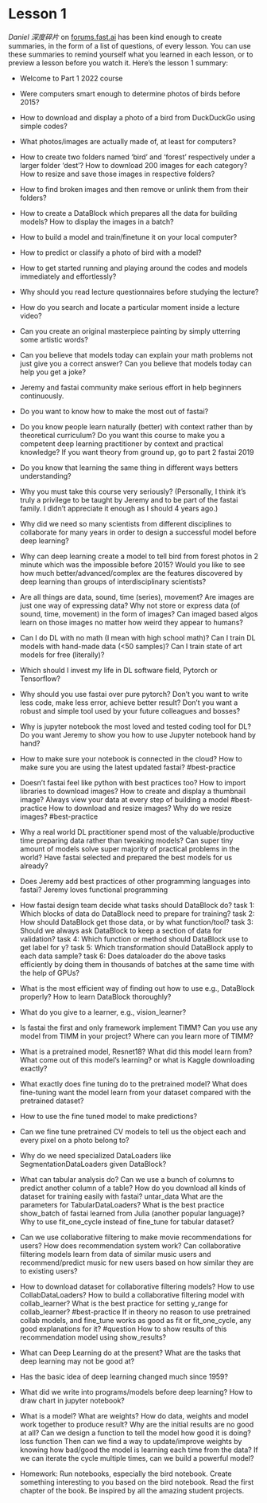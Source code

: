 Lesson 1
========

_Daniel 深度碎片_ on [forums.fast.ai](https://forums.fast.ai/) has been kind enough to create summaries, in the form of a list of questions, of every lesson. You can use these summaries to remind yourself what you learned in each lesson, or to preview a lesson before you watch it. Here’s the lesson 1 summary:

*   Welcome to Part 1 2022 course
    
*   Were computers smart enough to determine photos of birds before 2015?
    
*   How to download and display a photo of a bird from DuckDuckGo using simple codes?
    
*   What photos/images are actually made of, at least for computers?
    
*   How to create two folders named ‘bird’ and ‘forest’ respectively under a larger folder ‘dest’? How to download 200 images for each category? How to resize and save those images in respective folders?
    
*   How to find broken images and then remove or unlink them from their folders?
    
*   How to create a DataBlock which prepares all the data for building models? How to display the images in a batch?
    
*   How to build a model and train/finetune it on your local computer?
    
*   How to predict or classify a photo of bird with a model?
    
*   How to get started running and playing around the codes and models immediately and effortlessly?
    
*   Why should you read lecture questionnaires before studying the lecture?
    
*   How do you search and locate a particular moment inside a lecture video?
    
*   Can you create an original masterpiece painting by simply utterring some artistic words?
    
*   Can you believe that models today can explain your math problems not just give you a correct answer? Can you believe that models today can help you get a joke?
    
*   Jeremy and fastai community make serious effort in help beginners continuously.
    
*   Do you want to know how to make the most out of fastai?
    
*   Do you know people learn naturally (better) with context rather than by theoretical curriculum? Do you want this course to make you a competent deep learning practitioner by context and practical knowledge? If you want theory from ground up, go to part 2 fastai 2019
    
*   Do you know that learning the same thing in different ways betters understanding?
    
*   Why you must take this course very seriously? (Personally, I think it’s truly a privilege to be taught by Jeremy and to be part of the fastai family. I didn’t appreciate it enough as I should 4 years ago.)
    
*   Why did we need so many scientists from different disciplines to collaborate for many years in order to design a successful model before deep learning?
    
*   Why can deep learning create a model to tell bird from forest photos in 2 minute which was the impossible before 2015? Would you like to see how much better/advanced/complex are the features discovered by deep learning than groups of interdisciplinary scientists?
    
*   Are all things are data, sound, time (series), movement? Are images are just one way of expressing data? Why not store or express data (of sound, time, movement) in the form of images? Can imaged based algos learn on those images no matter how weird they appear to humans?
    
*   Can I do DL with no math (I mean with high school math)? Can I train DL models with hand-made data (<50 samples)? Can I train state of art models for free (literally)?
    
*   Which should I invest my life in DL software field, Pytorch or Tensorflow?
    
*   Why should you use fastai over pure pytorch? Don’t you want to write less code, make less error, achieve better result? Don’t you want a robust and simple tool used by your future colleagues and bosses?
    
*   Why is jupyter notebook the most loved and tested coding tool for DL? Do you want Jeremy to show you how to use Jupyter notebook hand by hand?
    
*   How to make sure your notebook is connected in the cloud? How to make sure you are using the latest updated fastai? #best-practice
    
*   Doesn’t fastai feel like python with best practices too? How to import libraries to download images? How to create and display a thumbnail image? Always view your data at every step of building a model #best-practice How to download and resize images? Why do we resize images? #best-practice
    
*   Why a real world DL practitioner spend most of the valuable/productive time preparing data rather than tweaking models? Can super tiny amount of models solve super majority of practical problems in the world? Have fastai selected and prepared the best models for us already?
    
*   Does Jeremy add best practices of other programming languages into fastai? Jeremy loves functional programming
    
*   How fastai design team decide what tasks should DataBlock do? task 1: Which blocks of data do DataBlock need to prepare for training? task 2: How should DataBlock get those data, or by what function/tool? task 3: Should we always ask DataBlock to keep a section of data for validation? task 4: Which function or method should DataBlock use to get label for y? task 5: Which transformation should DataBlock apply to each data sample? task 6: Does dataloader do the above tasks efficiently by doing them in thousands of batches at the same time with the help of GPUs?
    
*   What is the most efficient way of finding out how to use e.g., DataBlock properly? How to learn DataBlock thoroughly?
    
*   What do you give to a learner, e.g., vision\_learner?
    
*   Is fastai the first and only framework implement TIMM? Can you use any model from TIMM in your project? Where can you learn more of TIMM?
    
*   What is a pretrained model, Resnet18? What did this model learn from? What come out of this model’s learning? or what is Kaggle downloading exactly?
    
*   What exactly does fine tuning do to the pretrained model? What does fine-tuning want the model learn from your dataset compared with the pretrained dataset?
    
*   How to use the fine tuned model to make predictions?
    
*   Can we fine tune pretrained CV models to tell us the object each and every pixel on a photo belong to?
    
*   Why do we need specialized DataLoaders like SegmentationDataLoaders given DataBlock?
    
*   What can tabular analysis do? Can we use a bunch of columns to predict another column of a table? How do you download all kinds of dataset for training easily with fastai? untar\_data What are the parameters for TabularDataLoaders? What is the best practice show\_batch of fastai learned from Julia (another popular language)? Why to use fit\_one\_cycle instead of fine\_tune for tabular dataset?
    
*   Can we use collaborative filtering to make movie recommendations for users? How does recommendation system work? Can collaborative filtering models learn from data of similar music users and recommend/predict music for new users based on how similar they are to existing users?
    
*   How to download dataset for collaborative filtering models? How to use CollabDataLoaders? How to build a collaborative filtering model with collab\_learner? What is the best practice for setting y\_range for collab\_learner? #best-practice If in theory no reason to use pretrained collab models, and fine\_tune works as good as fit or fit\_one\_cycle, any good explanations for it? #question How to show results of this recommendation model using show\_results?
    
*   What can Deep Learning do at the present? What are the tasks that deep learning may not be good at?
    
*   Has the basic idea of deep learning changed much since 1959?
    
*   What did we write into programs/models before deep learning? How to draw chart in jupyter notebook?
    
*   What is a model? What are weights? How do data, weights and model work together to produce result? Why are the initial results are no good at all? Can we design a function to tell the model how good it is doing? loss function Then can we find a way to update/improve weights by knowing how bad/good the model is learning each time from the data? If we can iterate the cycle multiple times, can we build a powerful model?
    
*   Homework: Run notebooks, especially the bird notebook. Create something interesting to you based on the bird notebook. Read the first chapter of the book. Be inspired by all the amazing student projects.
